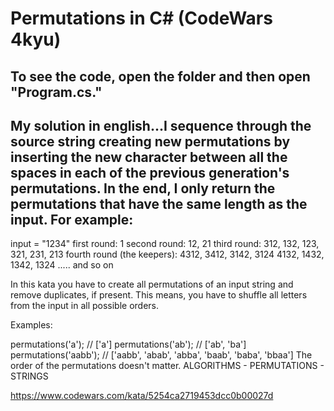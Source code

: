 # Permutations in C# (CodeWars 4kyu)
## To see the code, open the folder and then open "Program.cs."
## My solution in english...I sequence through the source string creating new permutations by inserting the new character between all the spaces in each of the previous generation's permutations.  In the end, I only return the permutations that have the same length as the input.  For example: 
input = "1234"
first round:  1
second round:  12, 21
third round:  312, 132, 123,    321, 231, 213
fourth round (the keepers):  4312, 3412, 3142, 3124     4132, 1432, 1342, 1324   ..... and so on

In this kata you have to create all permutations of an input string and remove duplicates, if present. This means, you have to shuffle all letters from the input in all possible orders.

Examples:

permutations('a'); // ['a']
permutations('ab'); // ['ab', 'ba']
permutations('aabb'); // ['aabb', 'abab', 'abba', 'baab', 'baba', 'bbaa']
The order of the permutations doesn't matter.
ALGORITHMS      -   PERMUTATIONS    -   STRINGS

https://www.codewars.com/kata/5254ca2719453dcc0b00027d 